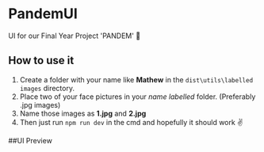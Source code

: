 # PandemUI
UI for our Final Year Project 'PANDEM' :art:

## How to use it
1. Create a folder with your name like **Mathew** in the `dist\utils\labelled images` directory.
1. Place two of your face pictures in your *name labelled* folder. (Preferably .jpg images)
1. Name those images as **1.jpg** and **2.jpg**
1. Then just run `npm run dev` in the cmd and hopefully it should work :v:


##UI Preview
